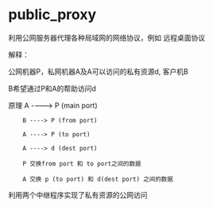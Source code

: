 # public_proxy
利用公网服务器代理各种局域网的网络协议，例如 远程桌面协议


解释：

公网机器P，私网机器A及A可以访问的私有资源d, 客户机B

B希望通过P和A的帮助访问d

原理    A ----> P (main port)

        B ----> P (from port)

        A ----> P (to port)

        A ----> d (dest port)

        P 交换from port 和 to port之间的数据

        A 交换 p (to port) 和 d(dest port) 之间的数据

利用两个中继程序实现了私有资源的公网访问

